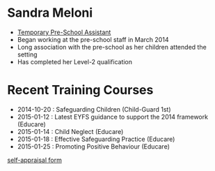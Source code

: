 # Sandra Meloni #

* [Temporary Pre-School Assistant](/staff/20131111-Job_Description-Pre-school_Assistant.pdf)
* Began working at the pre-school staff in March 2014
* Long association with the pre-school as her children attended the setting
* Has completed her Level-2 qualification


# Recent Training Courses #

* 2014-10-20 : Safeguarding Children (Child-Guard 1st)
* 2015-01-12 : Latest EYFS guidance to support the 2014 framework (Educare)
* 2015-01-14 : Child Neglect (Educare)
* 2015-01-18 : Effective Safeguarding Practice (Educare)
* 2015-01-25 : Promoting Positive Behaviour (Educare)


[self-appraisal form](/staff/20141212-Appraisal_Form-Trainee_Pre_School_Assistant-Sandra_Meloni.pdf)
